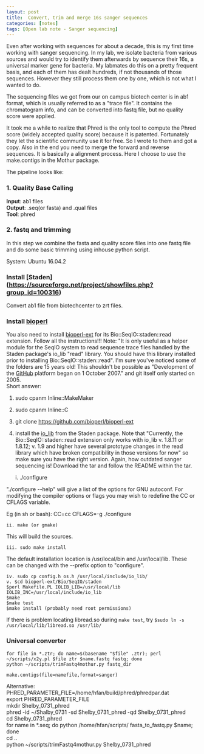 ```yaml
---
layout: post
title:  Convert, trim and merge 16s sanger sequences
categories: [notes]
tags: [Open lab note - Sanger sequencing]
---
```


Even after working with sequences for about a decade, this is my first time working with sanger sequencing. In my lab, we isolate bacteria from various sources and would try to identify them afterwards by sequence their 16s, a universal marker gene for bacteria. My labmates do this on a pretty frequent basis, and each of them has dealt hundreds, if not thousands of those sequences. However they still process them one by one, which is not what I wanted to do.

The sequencing files we got from our on campus biotech center is in ab1 format, which is usually referred to as a "trace file". It contains the chromatogram info, and can be converted into fastq file, but no quality score were applied.

It took me a while to realize that Phred is the only tool to compute the Phred score (widely accepted quality score) because it is patented. Fortunately they let the scientific community use it for free. So I wrote to them and got a copy. Also in the end you need to merge the forward and reverse sequences. It is basically a alignment process. Here I choose to use the make.contigs in the Mothur package. 

The pipeline looks like:  
### 1. Quality Base Calling
__Input__: ab1 files  
__Output__: .seq(or fasta) and .qual files  
__Tool__: phred

### 2. fastq and trimming
In this step we combine the fasta and quality score files into one fastq file and do some basic trimming using inhouse python script. 

System: Ubuntu 16.04.2
### Install [Staden] (https://sourceforge.net/project/showfiles.php?group_id=100316)

Convert ab1 file from biotechcenter to zrt files.
### Install [bioperl](http://bioperl.org/INSTALL.html)
You also need to install [bioperl-ext](https://github.com/bioperl/bioperl-ext) for its Bio::SeqIO::staden::read extension. Follow all the instructions!!! Note: "It is only useful as a helper module for the SeqIO system to read sequence trace files handled by the Staden package's io\_lib "read" library. You should have this library installed prior to installing Bio::SeqIO::staden::read". I'm sure you've noticed some of the folders are 15 years old! This shouldn't be possible as "Development of the [GitHub](https://en.wikipedia.org/wiki/GitHub) platform began on 1 October 2007." and git itself only started on 2005.  
Short answer:  
1. sudo cpanm Inline::MakeMaker  
2. sudo cpanm Inline::C  
3. git clone https://github.com/bioperl/bioperl-ext  
4. install the [io\_lib](https://sourceforge.net/projects/staden/files/io_lib/) from the Staden package. Note that "Currently, the Bio::SeqIO::staden::read extension only works with io_lib v. 1.8.11 or 1.8.12; v. 1.9 and higher have several prototype changes in the read library which have broken compatibility in those versions for now" so make sure you have the right version. Again, how outdated sanger sequencing is! Download the tar and follow the README within the tar.  
   
	i. ./configure

"./configure --help" will give a list of the options for GNU autoconf. For
modifying the compiler options or flags you may wish to redefine the CC or
CFLAGS variable.

Eg (in sh or bash):
   CC=cc CFLAGS=-g ./configure

	ii. make (or gmake)

This will build the sources.

	iii. sudo make install
	
The default installation location is /usr/local/bin and /usr/local/lib. These
can be changed with the --prefix option to "configure".   
	
	iv. sudo cp config.h os.h /usr/local/include/io_lib/
	v. $cd bioperl-ext/Bio/SeqIO/staden
	$perl Makefile.PL IOLIB_LIB=/usr/local/lib IOLIB_INC=/usr/local/include/io_lib
	$make
	$make test
	$make install (probably need root permissions)
	
If there is problem locating libread.so during `make test`, try `$sudo ln -s /usr/local/lib/libread.so /usr/lib/`



### Universal converter
	
	for file in *.ztr; do name=$(basename "$file" .ztr); perl ~/scripts/x2y.pl $file ztr $name.fastq fastq; done
	python ~/scripts/trimFastq4mothur.py fastq_dir
	
	make.contigs(file=namefile,format=sanger)
	
Alternative:
PHRED_PARAMETER_FILE=/home/hfan/build/phred/phredpar.dat  
export PHRED_PARAMETER_FILE  
mkdir Shelby_0731_phred  
phred -id ~/Shalby_0731 -sd Shelby_0731_phred -qd   Shelby_0731_phred  
cd Shelby_0731_phred  
for name in *.seq; do python /home/hfan/scripts/  fasta_to_fastq.py $name; done  
cd ..  
python ~/scripts/trimFastq4mothur.py Shelby_0731_phred  